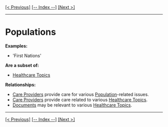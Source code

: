 [[< Previous]](offices.md) [[-- Index --]](entity_class_index.md) [[Next >]](provider_locations.md)
___
# Populations

**Examples:**
  * 'First Nations'  

**Are a subset of:**
  * [Healthcare Topics](healthcare_topics.md)  

**Relationships:**
  * [Care Providers](care_providers.md) provide care for various [Population](populations.md)-related issues.
  * [Care Providers](care_providers.md) provide care related to various [Healthcare Topics](healthcare_topics.md).
  * [Documents](documents.md) may be relevant to various [Healthcare Topics](healthcare_topics.md).

___
[[< Previous]](offices.md) [[-- Index --]](entity_class_index.md) [[Next >]](provider_locations.md)
